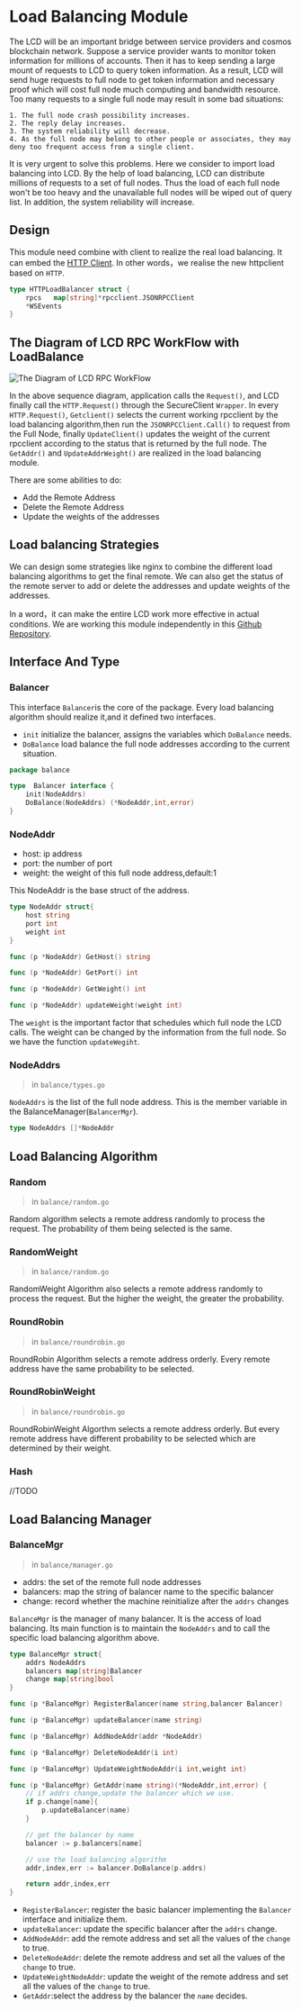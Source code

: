 # Load Balancing Module

The LCD will be an important bridge between service providers and cosmos blockchain network. Suppose
a service provider wants to monitor token information for millions of accounts. Then it has to keep
sending a large mount of requests to LCD to query token information. As a result, LCD will send huge
requests to full node to get token information and necessary proof which will cost full node much
computing and bandwidth resource. Too many requests to a single full node may result in some bad
situations:

```text
1. The full node crash possibility increases.
2. The reply delay increases.
3. The system reliability will decrease.
4. As the full node may belong to other people or associates, they may deny too frequent access from a single client.
```

It is very urgent to solve this problems. Here we consider to import load balancing into LCD. By the
help of load balancing, LCD can distribute millions of requests to a set of full nodes. Thus the
load of each full node won't be too heavy and the unavailable full nodes will be wiped out of query
list. In addition, the system reliability will increase.

## Design

This module need combine with client to realize the real load balancing. It can embed the
[HTTP Client](https://github.com/tendermint/tendermint/rpc/lib/client/httpclient.go). In other 
words，we realise the new httpclient based on `HTTP`.

```go
type HTTPLoadBalancer struct {
    rpcs   map[string]*rpcclient.JSONRPCClient
    *WSEvents
}
```

## The Diagram of LCD RPC WorkFlow with LoadBalance

![The Diagram of LCD RPC WorkFlow](pics/loadbalanceDiagram.png)

In the above sequence diagram, application calls the `Request()`, and LCD finally call the
`HTTP.Request()` through the SecureClient `Wrapper`. In every `HTTP.Request()`, `Getclient()`
selects the current working rpcclient by the load balancing algorithm,then run the
`JSONRPCClient.Call()` to request from the Full Node, finally `UpdateClient()` updates the weight of
 the current rpcclient according to the status that is returned by the full node. The `GetAddr()`
 and `UpdateAddrWeight()` are realized  in the load balancing module.

There are some abilities to do:

* Add the Remote Address
* Delete the Remote Address
* Update the weights of the addresses

## Load balancing Strategies

We can design some strategies like nginx to combine the different load balancing algorithms to get
the final remote. We can also get the status of the remote server to add or delete the addresses and
 update weights of the addresses.

In a word，it can make the entire LCD work more effective in actual conditions.
We are working this module independently in this [Github Repository](https://github.com/MrXJC/GoLoadBalance).

## Interface And Type

### Balancer

This interface `Balancer`is the core of the package. Every load balancing algorithm should realize
it,and it defined two interfaces.

* `init` initialize the balancer, assigns the variables which `DoBalance` needs.
* `DoBalance` load balance the full node addresses according to the current situation.

```go
package balance

type  Balancer interface {
    init(NodeAddrs)
    DoBalance(NodeAddrs) (*NodeAddr,int,error)
}
```

### NodeAddr

* host: ip address
* port: the number of port
* weight: the weight of this full node address,default:1

This NodeAddr is the base struct of the address.

```go
type NodeAddr struct{
    host string
    port int
    weight int
}

func (p *NodeAddr) GetHost() string

func (p *NodeAddr) GetPort() int

func (p *NodeAddr) GetWeight() int

func (p *NodeAddr) updateWeight(weight int)
```

The `weight` is the important factor that schedules which full node the LCD calls. The weight can be
changed by the information from the full node. So we have the function `updateWegiht`.

### NodeAddrs

>in `balance/types.go`

`NodeAddrs` is the list of the full node address. This is the member variable in the 
BalanceManager(`BalancerMgr`).

```go
type NodeAddrs []*NodeAddr
```

## Load Balancing Algorithm

### Random

>in `balance/random.go`

Random algorithm selects a remote address randomly to process the request. The probability of them
being selected is the same.

### RandomWeight

>in `balance/random.go`

RandomWeight Algorithm also selects a remote address randomly to process the request. But the higher
the weight, the greater the probability.

### RoundRobin

>in `balance/roundrobin.go`

RoundRobin Algorithm selects a remote address orderly. Every remote address have the same 
probability to be selected.

### RoundRobinWeight

>in `balance/roundrobin.go`

RoundRobinWeight Algorthm selects a remote address orderly. But every remote address have different 
probability to be selected which are determined by their weight.

### Hash

//TODO

## Load Balancing Manager

### BalanceMgr

>in `balance/manager.go`

* addrs: the set of the remote full node addresses
* balancers: map the string of balancer name to the specific balancer
* change: record whether the machine reinitialize after the `addrs` changes

`BalanceMgr` is the manager of many balancer. It is the access of load balancing. Its main function 
is to maintain the `NodeAddrs` and to call the specific load balancing algorithm above.

```go
type BalanceMgr struct{
    addrs NodeAddrs
    balancers map[string]Balancer
    change map[string]bool
}

func (p *BalanceMgr) RegisterBalancer(name string,balancer Balancer)

func (p *BalanceMgr) updateBalancer(name string)

func (p *BalanceMgr) AddNodeAddr(addr *NodeAddr)

func (p *BalanceMgr) DeleteNodeAddr(i int)

func (p *BalanceMgr) UpdateWeightNodeAddr(i int,weight int)

func (p *BalanceMgr) GetAddr(name string)(*NodeAddr,int,error) {
    // if addrs change,update the balancer which we use.
    if p.change[name]{
        p.updateBalancer(name)
    }

    // get the balancer by name
    balancer := p.balancers[name]

    // use the load balancing algorithm
    addr,index,err := balancer.DoBalance(p.addrs)

    return addr,index,err
}
```

* `RegisterBalancer`: register the basic balancer implementing the `Balancer` interface and initialize them.
* `updateBalancer`: update the specific balancer after the `addrs` change.
* `AddNodeAddr`: add the remote address and set all the values of the `change` to true.
* `DeleteNodeAddr`: delete the remote address and set all the values of the `change` to true.
* `UpdateWeightNodeAddr`: update the weight of the remote address and set all the values of the `change` to true.
* `GetAddr`:select the address by the balancer the `name` decides.  
